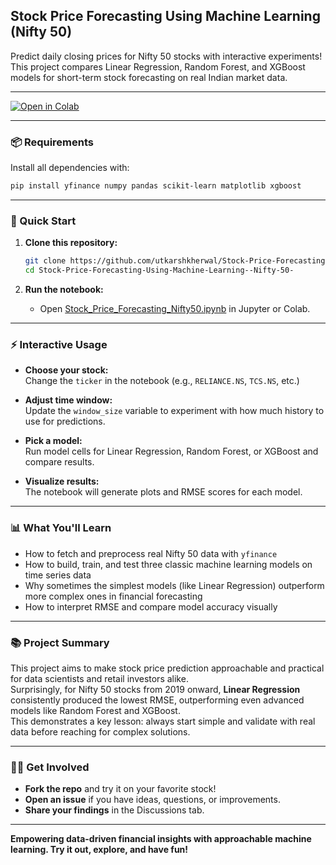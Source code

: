 ## Stock Price Forecasting Using Machine Learning (Nifty 50)

Predict daily closing prices for Nifty 50 stocks with interactive experiments!  
This project compares Linear Regression, Random Forest, and XGBoost models for short-term stock forecasting on real Indian market data.

---

[![Open in Colab](https://colab.research.google.com/assets/colab-badge.svg)](https://colab.research.google.com/github/utkarshkherwal/Stock-Price-Forecasting-Using-Machine-Learning--Nifty-50-/blob/main/Stock_Price_Forecasting_Nifty50.ipynb)

---

### 📦 Requirements

Install all dependencies with:

```bash
pip install yfinance numpy pandas scikit-learn matplotlib xgboost
```

---

### 🚀 Quick Start

1. **Clone this repository:**
   ```bash
   git clone https://github.com/utkarshkherwal/Stock-Price-Forecasting-Using-Machine-Learning--Nifty-50-.git
   cd Stock-Price-Forecasting-Using-Machine-Learning--Nifty-50-
   ```

2. **Run the notebook:**
   - Open [Stock_Price_Forecasting_Nifty50.ipynb](Final.ipynb) in Jupyter or Colab.

---

### ⚡ Interactive Usage

- **Choose your stock:**  
  Change the `ticker` in the notebook (e.g., `RELIANCE.NS`, `TCS.NS`, etc.)

- **Adjust time window:**  
  Update the `window_size` variable to experiment with how much history to use for predictions.

- **Pick a model:**  
  Run model cells for Linear Regression, Random Forest, or XGBoost and compare results.

- **Visualize results:**  
  The notebook will generate plots and RMSE scores for each model.

---

### 📊 What You'll Learn

- How to fetch and preprocess real Nifty 50 data with `yfinance`
- How to build, train, and test three classic machine learning models on time series data
- Why sometimes the simplest models (like Linear Regression) outperform more complex ones in financial forecasting
- How to interpret RMSE and compare model accuracy visually

---

### 📚 Project Summary

This project aims to make stock price prediction approachable and practical for data scientists and retail investors alike.  
Surprisingly, for Nifty 50 stocks from 2019 onward, **Linear Regression** consistently produced the lowest RMSE, outperforming even advanced models like Random Forest and XGBoost.  
This demonstrates a key lesson: always start simple and validate with real data before reaching for complex solutions.

---

### 🙋‍♂️ Get Involved

- **Fork the repo** and try it on your favorite stock!
- **Open an issue** if you have ideas, questions, or improvements.
- **Share your findings** in the Discussions tab.

---

**Empowering data-driven financial insights with approachable machine learning. Try it out, explore, and have fun!**
